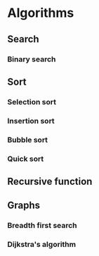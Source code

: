 # Algorithms
## Search
### Binary search
## Sort
### Selection sort
### Insertion sort
### Bubble sort
### Quick sort
## Recursive function
## Graphs
### Breadth first search
### Dijkstra's algorithm